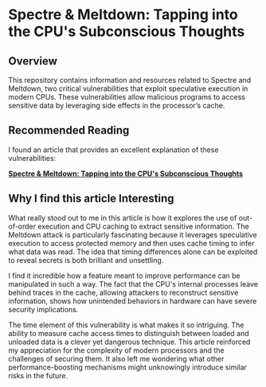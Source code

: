 # Spectre & Meltdown: Tapping into the CPU's Subconscious Thoughts

## Overview
This repository contains information and resources related to Spectre and Meltdown, two critical vulnerabilities that exploit speculative execution in modern CPUs. These vulnerabilities allow malicious programs to access sensitive data by leveraging side effects in the processor’s cache.

## Recommended Reading
I found an article that provides an excellent explanation of these vulnerabilities:

[**Spectre & Meltdown: Tapping into the CPU's Subconscious Thoughts**](https://berthub.eu/articles/posts/spectre-meltdown/)

## Why I find this article Interesting
What really stood out to me in this article is how it explores the use of out-of-order execution and CPU caching to extract sensitive information. The Meltdown attack is particularly fascinating because it leverages speculative execution to access protected memory and then uses cache timing to infer what data was read. The idea that timing differences alone can be exploited to reveal secrets is both brilliant and unsettling.

I find it incredible how a feature meant to improve performance can be manipulated in such a way. The fact that the CPU's internal processes leave behind traces in the cache, allowing attackers to reconstruct sensitive information, shows how unintended behaviors in hardware can have severe security implications.

The time element of this vulnerability is what makes it so intriguing. The ability to measure cache access times to distinguish between loaded and unloaded data is a clever yet dangerous technique. This article reinforced my appreciation for the complexity of modern processors and the challenges of securing them. It also left me wondering what other performance-boosting mechanisms might unknowingly introduce similar risks in the future.